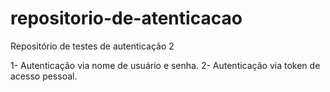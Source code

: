 # repositorio-de-atenticacao
Repositório de testes de autenticação 2

1- Autenticação via nome de usuário e senha.
2- Autenticação via token de acesso pessoal.